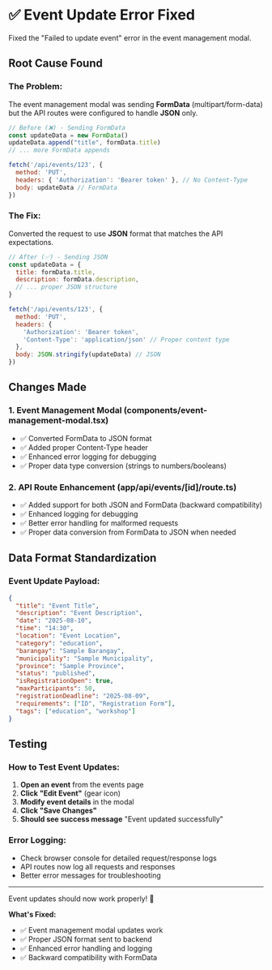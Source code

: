 # ✅ Event Update Error Fixed

Fixed the "Failed to update event" error in the event management modal.

## Root Cause Found

### **The Problem:**
The event management modal was sending **FormData** (multipart/form-data) but the API routes were configured to handle **JSON** only.

```javascript
// Before (❌) - Sending FormData
const updateData = new FormData()
updateData.append("title", formData.title)
// ... more FormData appends

fetch('/api/events/123', {
  method: 'PUT',
  headers: { 'Authorization': 'Bearer token' }, // No Content-Type
  body: updateData // FormData
})
```

### **The Fix:**
Converted the request to use **JSON** format that matches the API expectations.

```javascript
// After (✅) - Sending JSON
const updateData = {
  title: formData.title,
  description: formData.description,
  // ... proper JSON structure
}

fetch('/api/events/123', {
  method: 'PUT',
  headers: { 
    'Authorization': 'Bearer token',
    'Content-Type': 'application/json' // Proper content type
  },
  body: JSON.stringify(updateData) // JSON
})
```

## Changes Made

### **1. Event Management Modal (components/event-management-modal.tsx)**
- ✅ Converted FormData to JSON format
- ✅ Added proper Content-Type header
- ✅ Enhanced error logging for debugging
- ✅ Proper data type conversion (strings to numbers/booleans)

### **2. API Route Enhancement (app/api/events/[id]/route.ts)**
- ✅ Added support for both JSON and FormData (backward compatibility)
- ✅ Enhanced logging for debugging
- ✅ Better error handling for malformed requests
- ✅ Proper data conversion from FormData to JSON when needed

## Data Format Standardization

### **Event Update Payload:**
```json
{
  "title": "Event Title",
  "description": "Event Description", 
  "date": "2025-08-10",
  "time": "14:30",
  "location": "Event Location",
  "category": "education",
  "barangay": "Sample Barangay",
  "municipality": "Sample Municipality", 
  "province": "Sample Province",
  "status": "published",
  "isRegistrationOpen": true,
  "maxParticipants": 50,
  "registrationDeadline": "2025-08-09",
  "requirements": ["ID", "Registration Form"],
  "tags": ["education", "workshop"]
}
```

## Testing

### **How to Test Event Updates:**
1. **Open an event** from the events page
2. **Click "Edit Event"** (gear icon)
3. **Modify event details** in the modal
4. **Click "Save Changes"**
5. **Should see success message** "Event updated successfully"

### **Error Logging:**
- Check browser console for detailed request/response logs
- API routes now log all requests and responses
- Better error messages for troubleshooting

---

Event updates should now work properly! 🎉

**What's Fixed:**
- ✅ Event management modal updates work
- ✅ Proper JSON format sent to backend
- ✅ Enhanced error handling and logging
- ✅ Backward compatibility with FormData
